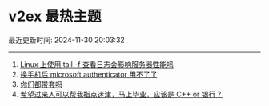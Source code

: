 # v2ex 最热主题

最近更新时间: 2024-11-30 20:03:32

--- 
1. [Linux 上使用 tail -f 查看日志会影响服务器性能吗](https://www.v2ex.com/t/1093874) 
2. [换手机后 microsoft authenticator 用不了了](https://www.v2ex.com/t/1093878) 
3. [你们都带套吗](https://www.v2ex.com/t/1093904) 
4. [希望过来人可以帮我指点迷津，马上毕业，应该是 C++ or 银行？](https://www.v2ex.com/t/1093913) 
